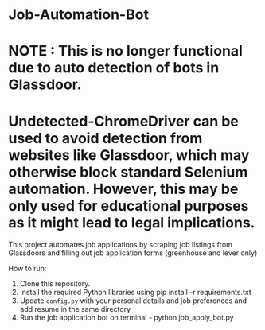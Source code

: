 # Job-Automation-Bot

# NOTE : This is no longer functional due to auto detection of bots in Glassdoor. 
# Undetected-ChromeDriver can be used to avoid detection from websites like Glassdoor, which may otherwise block standard Selenium automation. However, this may be only used for educational purposes as it might lead to legal implications.


This project automates job applications by scraping job listings from Glassdoors and filling out job application forms (greenhouse and lever only)

How to run:

1. Clone this repository.
2. Install the required Python libraries using pip install -r requirements.txt
3. Update `config.py` with your personal details and job preferences and add resume in the same directory
4. Run the job application bot on terminal - python job_apply_bot.py
